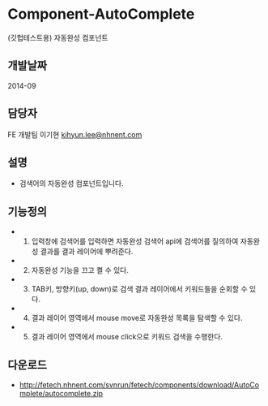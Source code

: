 Component-AutoComplete
======================

(깃헙테스트용) 자동완성 컴포넌트

## 개발날짜
2014-09

## 담당자
FE 개발팀 이기현 <kihyun.lee@nhnent.com>

## 설명
- 검색어의 자동완성 컴포넌트입니다.

## 기능정의
- 1. 입력창에 검색어를 입력하면 자동완성 검색어 api에 검색어를 질의하여 자동완성 결과를 결과 레이어에 뿌려준다.
- 2. 자동완성 기능을 끄고 켤 수 있다.
- 3. TAB키, 방향키(up, down)로 검색 결과 레이어에서 키워드들을 순회할 수 있다.
- 4. 결과 레이어 영역에서 mouse move로 자동완성 목록을 탐색할 수 있다.
- 5. 결과 레이어 영역에서 mouse click으로 키워드 검색을 수행한다.

## 다운로드
- http://fetech.nhnent.com/svnrun/fetech/components/download/AutoComplete/autocomplete.zip




